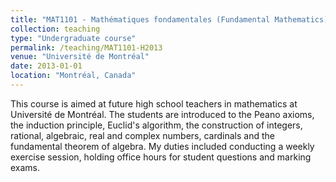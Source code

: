 ```yaml
---
title: "MAT1101 - Mathématiques fondamentales (Fundamental Mathematics)"
collection: teaching
type: "Undergraduate course"
permalink: /teaching/MAT1101-H2013
venue: "Université de Montréal"
date: 2013-01-01
location: "Montréal, Canada"
---
```


This course is aimed at future high school teachers in mathematics at Université de Montréal. The students are introduced to the Peano axioms, the induction principle, Euclid's algorithm, the construction of integers, rational, algebraic, real and complex numbers, cardinals and the fundamental theorem of algebra. My duties included conducting a weekly exercise session, holding office hours for student questions and marking exams.
